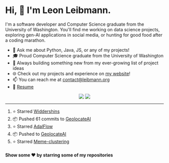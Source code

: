 # Hi, 👋 I'm Leon Leibmann.

I'm a software developer and Computer Science graduate from the University of Washington. You'll find me working on data science projects, exploring gen-AI applications in social media, or hunting for good food after a coding marathon.

- 💬 Ask me about Python, Java, JS, or any of my projects!
- 🎓 Proud Computer Science graduate from the University of Washington
- 🚀 Always building something new from my ever-growing list of project ideas
- 🌐 Check out my projects and experience on [my website](https://leibmann.org)!
- 📫 You can reach me at [contact@leibmann.org](mailto:contact@leibmann.org)
- 📄 [Resume](https://leibmann.org/Leon_Leibmann_Resume.pdf)

<div align="middle">
<img align="top" src="https://github-readme-stats.vercel.app/api/top-langs/?username=Pop101&layout=compact&theme=transparent&hide_border=true&hide=css,jupyter%20notebook">
<img align="top" src="https://github-readme-stats.vercel.app/api?username=Pop101&show_icons=true&theme=transparent&hide_border=true&count_private=true&hide=issues&include_all_commits&hide_rank=true">
</div>

---
<!--START_SECTION:activity-->
1. ⭐️ Starred [Widdershins](https://github.com/Mermade/widdershins)
2. 📦 Pushed 61 commits to [GeolocateAI](https://github.com/Pop101/GeolocateAI)
3. ⭐️ Starred [AdalFlow](https://github.com/SylphAI-Inc/AdalFlow)
4. 📦 Pushed to [GeolocateAI](https://github.com/Pop101/GeolocateAI)
5. ⭐️ Starred [Meme-clustering](https://github.com/tygobl/meme-clustering)
<!--END_SECTION:activity-->

#### Show some ❤️ by starring some of my repositories
